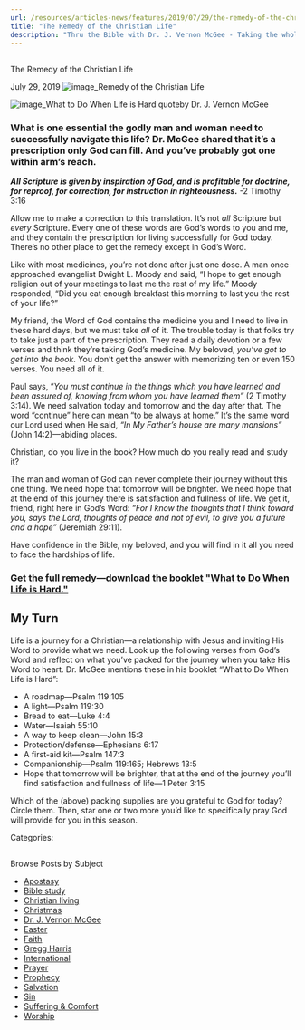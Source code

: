 ```yaml
---
url: /resources/articles-news/features/2019/07/29/the-remedy-of-the-christian-life
title: "The Remedy of the Christian Life"
description: "Thru the Bible with Dr. J. Vernon McGee - Taking the whole Word to the whole world"
---
```







## 
 The Remedy of the Christian Life


July 29, 2019
![image_Remedy of the Christian Life](https://www.ttb.org/images/default-source/Features-and-News/image_remedy-of-the-christian-life.jpg?sfvrsn=68481e16_0 "image_Remedy of the Christian Life")




![image_What to Do When Life is Hard quote](/images/default-source/Features-and-News/image_what-to-do-when-life-is-hard-quote.tmb-small.jpg?sfvrsn=65481e16_1 "image_What to Do When Life is Hard quote")by Dr. J. Vernon McGee


### What is one essential the godly man and woman need to successfully navigate this life? Dr. McGee shared that it’s a prescription only God can fill. And you’ve probably got one within arm’s reach.


***All Scripture is given by inspiration of God, and is profitable for doctrine, for reproof, for correction, for instruction in righteousness.*** -2 Timothy 3:16


Allow me to make a correction to this translation. It’s not *all* Scripture but *every* Scripture. Every one of these words are God’s words to you and me, and they contain the prescription for living successfully for God today. There’s no other place to get the remedy except in God’s Word.


Like with most medicines, you’re not done after just one dose. A man once approached evangelist Dwight L. Moody and said, “I hope to get enough religion out of your meetings to last me the rest of my life.” Moody responded, “Did you eat enough breakfast this morning to last you the rest of your life?” 


My friend, the Word of God contains the medicine you and I need to live in these hard days, but we must take *all* of it. The trouble today is that folks try to take just a part of the prescription. They read a daily devotion or a few verses and think they’re taking God’s medicine. My beloved, *you’ve got to get into the book*. You don’t get the answer with memorizing ten or even 150 verses. You need all of it.


Paul says, “*You must continue in the things which you have learned and been assured of, knowing from whom you have learned them”* (2 Timothy 3:14). We need salvation today and tomorrow and the day after that. The word “continue” here can mean “to be always at home.” It’s the same word our Lord used when He said, *“In My Father’s house are many mansions”* (John 14:2)—abiding places. 


Christian, do you live in the book? How much do you really read and study it?


The man and woman of God can never complete their journey without this one thing. We need hope that tomorrow will be brighter. We need hope that at the end of this journey there is satisfaction and fullness of life. We get it, friend, right here in God’s Word: *“For I know the thoughts that I think toward you, says the Lord, thoughts of peace and not of evil, to give you a future and a hope”* (Jeremiah 29:11). 


Have confidence in the Bible, my beloved, and you will find in it all you need to face the hardships of life. 


### Get the full remedy—download the booklet ["What to Do When Life is Hard."](/docs/default-source/Booklets/ttb_what-to-do-when-life-is-hard.pdf?sfvrsn=fe501e16_2 "'What to Do When Life is Hard'")


## My Turn



Life is a journey for a Christian—a relationship with Jesus and inviting His Word to provide what we need. Look up the following verses from God’s Word and reflect on what you’ve packed for the journey when you take His Word to heart. Dr. McGee mentions these in his booklet “What to Do When Life is Hard”:


* A roadmap—Psalm 119:105
* A light—Psalm 119:30
* Bread to eat—Luke 4:4
* Water—Isaiah 55:10
* A way to keep clean—John 15:3
* Protection/defense—Ephesians 6:17
* A first-aid kit—Psalm 147:3
* Companionship—Psalm 119:165; Hebrews 13:5
* Hope that tomorrow will be brighter, that at the end of the journey you’ll find satisfaction and fullness of life—1 Peter 3:15


Which of the (above) packing supplies are you grateful to God for today? Circle them. Then, star one or two more you’d like to specifically pray God will provide for you in this season. 



Categories: 









## 
 Browse Posts by Subject


* [Apostasy](/resources/articles-news/-in-tags/tags/Apostasy)
* [Bible study](/resources/articles-news/-in-tags/tags/Bible-study)
* [Christian living](/resources/articles-news/-in-tags/tags/Christian-living)
* [Christmas](/resources/articles-news/-in-tags/tags/Christmas)
* [Dr. J. Vernon McGee](/resources/articles-news/-in-tags/tags/Dr-J-Vernon-McGee)
* [Easter](/resources/articles-news/-in-tags/tags/easter)
* [Faith](/resources/articles-news/-in-tags/tags/Faith)
* [Gregg Harris](/resources/articles-news/-in-tags/tags/Gregg-Harris)
* [International](/resources/articles-news/-in-tags/tags/International)
* [Prayer](/resources/articles-news/-in-tags/tags/prayer)
* [Prophecy](/resources/articles-news/-in-tags/tags/Prophecy)
* [Salvation](/resources/articles-news/-in-tags/tags/Salvation)
* [Sin](/resources/articles-news/-in-tags/tags/sin)
* [Suffering & Comfort](/resources/articles-news/-in-tags/tags/Suffering-Comfort)
* [Worship](/resources/articles-news/-in-tags/tags/worship)







